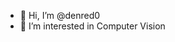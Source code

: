 - 👋 Hi, I’m @denred0
- 👀 I’m interested in Computer Vision

<!---
denred0/denred0 is a ✨ special ✨ repository because its `README.md` (this file) appears on your GitHub profile.
You can click the Preview link to take a look at your changes.
--->
